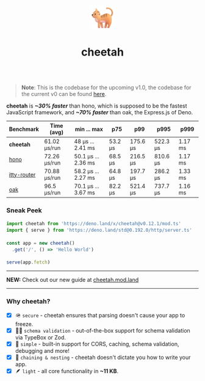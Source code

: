 <div align='center'>
  <img src='https://github.com/azurystudio/cheetah/blob/dev/cat.png?raw=true' width='64px' />
  <h1>cheetah</h1>
</div>

<br />
<br />

> **Note**: This is the codebase for the upcoming v1.0, the codebase for the
> current v0 can be found
> [here](https://github.com/azurystudio/cheetah/tree/v0).

**cheetah** is _**~30% faster**_ than hono, which is supposed to be the fastest
JavaScript framework, and _**~70% faster**_ than oak, the Express.js of Deno.

| Benchmark                                              | Time (avg)   | min ... max         | p75     | p99      | p995     | p999    |
| ------------------------------------------------------ | ------------ | ------------------- | ------- | -------- | -------- | ------- |
| **cheetah**                                            | 61.02 µs/run | 48 µs ... 2.41 ms   | 53.2 µs | 175.6 µs | 522.3 µs | 1.17 ms |
| [hono](https://github.com/honojs/hono)                 | 72.26 µs/run | 50.1 µs ... 2.36 ms | 68.5 µs | 216.5 µs | 810.6 µs | 1.17 ms |
| [itty-router](https://github.com/kwhitley/itty-router) | 70.88 µs/run | 58.2 µs ... 2.27 ms | 64.8 µs | 197.7 µs | 286.2 µs | 1.33 ms |
| [oak](https://github.com/oakserver/oak)                | 96.5 µs/run  | 70.1 µs ... 3.67 ms | 82.2 µs | 521.4 µs | 737.7 µs | 1.16 ms |

[//]: benchmarkend

### Sneak Peek

```ts
import cheetah from 'https://deno.land/x/cheetah@v0.12.1/mod.ts'
import { serve } from 'https://deno.land/std@0.192.0/http/server.ts'

const app = new cheetah()
  .get('/', () => 'Hello World')

serve(app.fetch)
```

---

**NEW:** Check out our new guide at [cheetah.mod.land](https://cheetah.mod.land)

---

### Why cheetah?

- [x] 🪖 `secure` - cheetah ensures that parsing doesn't cause your app to
      freeze.
- [x] 🧙‍♂️ `schema validation` - out-of-the-box support for schema validation via
      TypeBox or Zod.
- [x] 💎 `simple` - built-in support for CORS, caching, schema validation,
      debugging and more!
- [x] 🪹 `chaining & nesting` - cheetah doesn't dictate you how to write your
      app.
- [x] 🪶 `light` - all core functionality in **~11 KB**.
